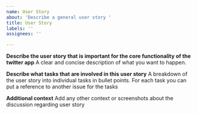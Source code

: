 ```yaml
---
name: User Story
about: 'Describe a general user story '
title: User Story
labels: ''
assignees: ''

---
```


**Describe the user story that is important for the core functionality of the twitter app**
A clear and concise description of what you want to happen.

**Describe what tasks that are involved in this user story**
A breakdown of the user story into individual tasks in bullet points. For each task you can put a reference to another issue for the tasks

**Additional context**
Add any other context or screenshots about the discussion regarding user story
